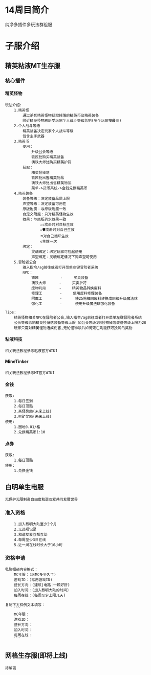 # 14周目简介
纯净多插件多玩法群组服

# **子服介绍**

## 精英粘液MT生存服
### 核心插件
#### 精英怪物
	玩法介绍:
		1.精英怪
			通过杀死精英怪物获取掉落的精英币及精英装备
			附近精英怪物刷新受玩家个人战斗等级影响(多个玩家按最高)
		2.个人战斗等级
			精英装备决定玩家个人战斗等级
			包含主手武器
		3.精英币
			使用：
				升级公会等级
				铁匠处购买精英装备
				铸铁大师处购买精英护符
			获取：
				精英怪掉落
				铁匠处出售精英物品
				铸铁大师处出售精英物品
				菜单->货币系统->金钱兑换精英币
		4.精英装备
			装备等级：决定装备品质上限
			声望等级：决定装备可用性
			原版附魔：与原版附魔一致
			自定义附魔：只对精英怪物生效
			效果：与原版药水效果一致
					⚔☠攻击时对目标生效
					⚔🛡攻击时对自己生效
					⟲对自己循环生效
					◇生效一次
			绑定：
				灵魂绑定：绑定玩家可捡起使用
				声望绑定：灵魂绑定情况下同声望可使用
		5.冒险者公会
			输入指令/ag前往或者打开菜单左键冒险者系统
			NPC：
				铁匠          -     买卖装备
				铸铁大师      -     买卖护符
				废物利用      -     精英物品转换废料
				修理工        -     使用废料修理装备
				附魔工        -	  使25格相同废料转换成同级升级魔法球
				强化工        -	  使用升级魔法球强化装备
				
	Tips: 
		精英怪物相关NPC在冒险者公会,输入指令/ag前往或者打开菜单左键冒险者系统
		公会等级影响精英怪掉落装备等级上限 如公会等级1则怪物掉落装备等级上限为20
		玩家只需对精英怪物造成伤害,无论怪物最后如何死亡均能获取独属的奖励
#### 粘液科技
	相关玩法教程参考粘液官方WIKI
	
#### MineTinker
	相关玩法教程参考MT官方WIKI
	
	
#### 金钱
	获取:
		1.每日签到
		2.每日顶贴
		3.杀怪奖励(未来上线)
		3.挖矿奖励(未来上线)
	使用:
		1.圈地0.01/格
		2.兑换精英币1:10

#### 点券
	获取:
		1.每日顶贴
	使用:
		1.兑换金钱
		
		
## 白明单生电服
	无保护无限制高自由度和谐友爱共同发展世界
### 准入资格
		1.加入黎明大陆至少2个月
		2.无违规记录
		3.和谐友爱互帮互助
		4.每周至少3日在线
		5.近一周在线时长大于10小时
### 资格申请
	私聊帽砸内容格式：
		MC年限：(玩MC多少久了)
		游戏ID：(常用游戏ID)
		擅长方向：(建筑|电路|一颗好肝)
		加入时间：(加入黎明大陆的时间)
		每周在线：(每周至少上限几天)

	复制下方样例文本填写：
		```
		MC年限：
		游戏ID：
		擅长方向：
		加入时间：
		每周在线：
		```
		
	
## 网格生存服(即将上线)
	待编辑
